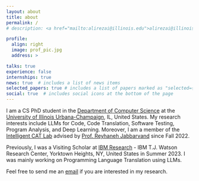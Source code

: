 ```yaml
---
layout: about
title: about
permalink: /
# description: <a href="mailto:alirezai@illinois.edu">alirezai@illinois.edu</a>

profile:
  align: right
  image: prof_pic.jpg
  address: >

talks: true
experience: false
internships: true
news: true  # includes a list of news items
selected_papers: true # includes a list of papers marked as "selected={true}"
social: true  # includes social icons at the bottom of the page
---
```


I am a CS PhD student in the <a href="https://cs.illinois.edu/" target="blank">Department of Computer Science</a> at the <a href="https://illinois.edu/" target="blank">University of Illinois Urbana-Champaign</a>, IL, United States. My research interests include LLMs for Code, Code Translation, Software Testing, Program Analysis, and Deep Learning. Moreover, I am a member of the <a href="https://reyhaneh.cs.illinois.edu/lab.htm" target="blank">Intelligent CAT Lab</a> advised by <a href="https://reyhaneh.cs.illinois.edu/" target="blank">Prof. Reyhaneh Jabbarvand</a> since Fall 2022.

Previously, I was a Visiting Scholar at [IBM Research](https://www.research.ibm.com/) - IBM T.J. Watson Research Center, Yorktown Heights, NY, United States in Summer 2023. I was mainly working on Programming Language Translation using LLMs.

Feel free to send me an <a href="mailto:alirezai@illinois.edu">email</a> if you are interested in my research.
